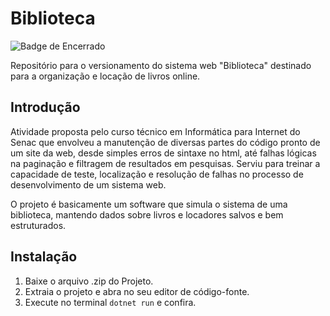 # Biblioteca
![Badge de Encerrado](https://img.shields.io/badge/status-Encerrado-red)

Repositório para o versionamento do sistema web "Biblioteca" destinado para a organização e locação de livros online.

## Introdução
Atividade proposta pelo curso técnico em Informática para Internet do Senac que envolveu a manutenção de diversas partes do código pronto de um site da web, desde simples erros de sintaxe no html, até falhas lógicas na paginação e filtragem de resultados em pesquisas. Serviu para treinar a capacidade de teste, localização e resolução de falhas no processo de desenvolvimento de um sistema web.

O projeto é basicamente um software que simula o sistema de uma biblioteca, mantendo dados sobre livros e locadores salvos e bem estruturados.

## Instalação
1. Baixe o arquivo .zip do Projeto.
2. Extraia o projeto e abra no seu editor de código-fonte.
3. Execute no terminal `dotnet run` e confira.
